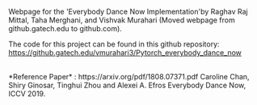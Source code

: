 Webpage for the 'Everybody Dance Now Implementation'by Raghav Raj Mittal, Taha Merghani, and Vishvak Murahari (Moved webpage from github.gatech.edu to github.com).


The code for this project can be found in this github repository:
https://github.gatech.edu/vmurahari3/Pytorch_everybody_dance_now



<br>
*Reference Paper* : https://arxiv.org/pdf/1808.07371.pdf  
Caroline Chan, Shiry Ginosar, Tinghui Zhou and Alexei A. Efros Everybody Dance Now, ICCV 2019.
